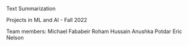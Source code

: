 Text Summarization

Projects in ML and AI - Fall 2022

Team members:
Michael Fababeir
Roham Hussain
Anushka Potdar
Eric Nelson
